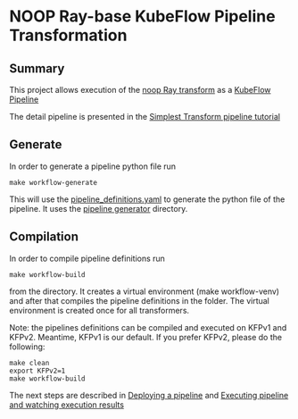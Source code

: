 # NOOP Ray-base KubeFlow Pipeline Transformation 


## Summary 
This project allows execution of the [noop Ray transform](../ray) as a 
[KubeFlow Pipeline](https://www.kubeflow.org/docs/components/pipelines/overview/)

The detail pipeline is presented in the [Simplest Transform pipeline tutorial](../../../../kfp/doc/simple_transform_pipeline.md) 

## Generate
In order to generate a pipeline python file run
```shell
make workflow-generate
```
This will use the [pipeline_definitions.yaml](pipeline_definitions.yaml) to generate the python file of the pipeline. It uses the [pipeline generator](../../../../kfp/pipeline_generator/single-pipeline/) directory.

## Compilation

In order to compile pipeline definitions run
```shell
make workflow-build
```
from the directory. It creates a virtual environment (make workflow-venv) and after that compiles the pipeline 
definitions in the folder. The virtual environment is created once for all transformers. 

Note: the pipelines definitions can be compiled and executed on KFPv1 and KFPv2. Meantime, KFPv1 is our default. If you
prefer KFPv2, please do the following:
```shell
make clean
export KFPv2=1
make workflow-build
```

The next steps are described in [Deploying a pipeline](../../../../kfp/doc/simple_transform_pipeline.md#deploying-a-pipeline-)
and [Executing pipeline and watching execution results](../../../../kfp/doc/simple_transform_pipeline.md#executing-pipeline-and-watching-execution-results-)